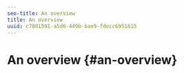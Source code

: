 ```yaml
---
seo-title: An overview
title: An overview
uuid: c7801591-a5d6-449b-bae9-fdecc6951615
---
```


# An overview {#an-overview}

